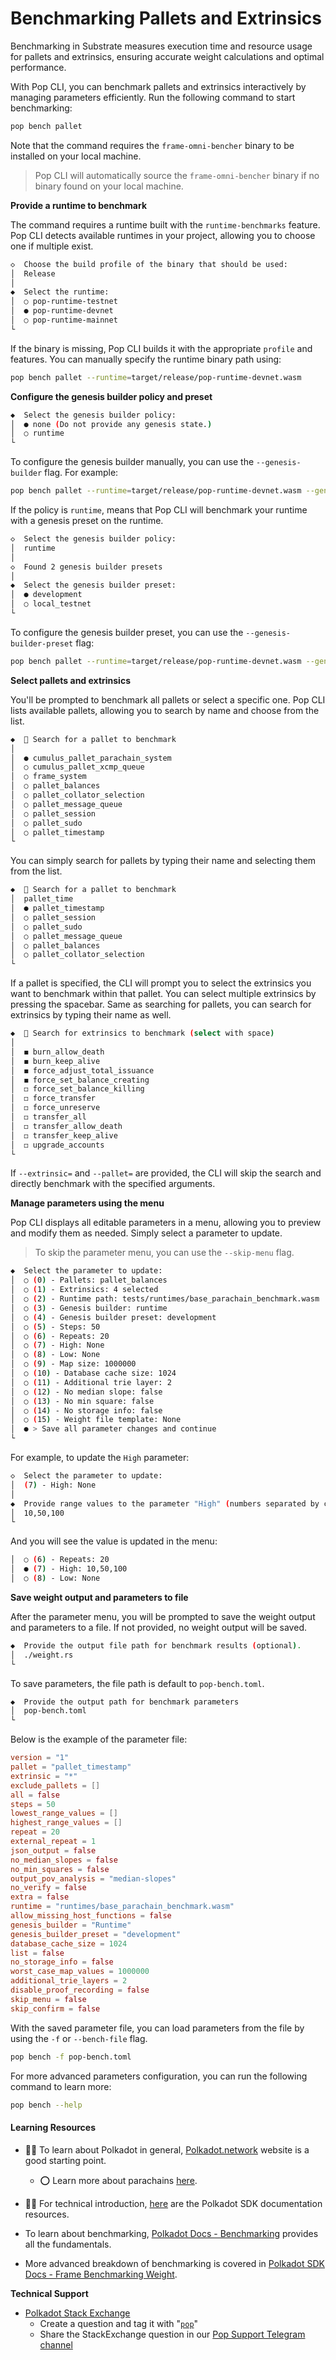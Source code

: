 # Benchmarking Pallets and Extrinsics

Benchmarking in Substrate measures execution time and resource usage for pallets and extrinsics, ensuring accurate weight calculations and optimal performance.

With Pop CLI, you can benchmark pallets and extrinsics interactively by managing parameters efficiently. Run the following command to start benchmarking:

``` bash
pop bench pallet
```

Note that the command requires the `frame-omni-bencher` binary to be installed on your local machine.

> Pop CLI will automatically source the `frame-omni-bencher` binary if no binary found on your local machine.

**Provide a runtime to benchmark**

The command requires a runtime built with the `runtime-benchmarks` feature. Pop CLI detects available runtimes in your project, allowing you to choose one if multiple exist.

```bash
◇  Choose the build profile of the binary that should be used:
│  Release
│
◆  Select the runtime:
│  ○ pop-runtime-testnet
│  ● pop-runtime-devnet
│  ○ pop-runtime-mainnet
└
```

If the binary is missing, Pop CLI builds it with the appropriate `profile` and features. You can manually specify the runtime binary path using:

```bash
pop bench pallet --runtime=target/release/pop-runtime-devnet.wasm
```

**Configure the genesis builder policy and preset**

```bash
◆  Select the genesis builder policy:
│  ● none (Do not provide any genesis state.)
│  ○ runtime
└
```

To configure the genesis builder manually, you can use the `--genesis-builder` flag. For example:

```bash
pop bench pallet --runtime=target/release/pop-runtime-devnet.wasm --genesis-builder=runtime
```

If the policy is `runtime`, means that Pop CLI will benchmark your runtime with a genesis preset on the runtime.

```bash
◇  Select the genesis builder policy:
│  runtime
│
◇  Found 2 genesis builder presets
│
◆  Select the genesis builder preset:
│  ● development
│  ○ local_testnet
└
```

To configure the genesis builder preset, you can use the `--genesis-builder-preset` flag:

```bash
pop bench pallet --runtime=target/release/pop-runtime-devnet.wasm --genesis-builder=runtime --genesis-builder-preset=development
```

**Select pallets and extrinsics**

You'll be prompted to benchmark all pallets or select a specific one. Pop CLI lists available pallets, allowing you to search by name and choose from the list.

```bash
◆  🔎 Search for a pallet to benchmark
│
│  ● cumulus_pallet_parachain_system
│  ○ cumulus_pallet_xcmp_queue
│  ○ frame_system
│  ○ pallet_balances
│  ○ pallet_collator_selection
│  ○ pallet_message_queue
│  ○ pallet_session
│  ○ pallet_sudo
│  ○ pallet_timestamp
└
```

You can simply search for pallets by typing their name and selecting them from the list.
```bash
◆  🔎 Search for a pallet to benchmark
│  pallet_time
│  ● pallet_timestamp
│  ○ pallet_session
│  ○ pallet_sudo
│  ○ pallet_message_queue
│  ○ pallet_balances
│  ○ pallet_collator_selection
└
```

If a pallet is specified, the CLI will prompt you to select the extrinsics you want to benchmark within that pallet. You can select multiple extrinsics by pressing the spacebar. Same as searching for pallets, you can search for extrinsics by typing their name as well.

```bash
◆  🔎 Search for extrinsics to benchmark (select with space)
│
│  ◼ burn_allow_death
│  ◼ burn_keep_alive
│  ◼ force_adjust_total_issuance
│  ◼ force_set_balance_creating
│  ◻ force_set_balance_killing
│  ◻ force_transfer
│  ◻ force_unreserve
│  ◻ transfer_all
│  ◻ transfer_allow_death
│  ◻ transfer_keep_alive
│  ◻ upgrade_accounts
└
```

If `--extrinsic=` and `--pallet=` are provided, the CLI will skip the search and directly benchmark with the specified arguments.

**Manage parameters using the menu**

Pop CLI displays all editable parameters in a menu, allowing you to preview and modify them as needed. Simply select a parameter to update.

> To skip the parameter menu, you can use the `--skip-menu` flag.

```bash
◆  Select the parameter to update:
│  ○ (0) - Pallets: pallet_balances
│  ○ (1) - Extrinsics: 4 selected
│  ○ (2) - Runtime path: tests/runtimes/base_parachain_benchmark.wasm
│  ○ (3) - Genesis builder: runtime
│  ○ (4) - Genesis builder preset: development
│  ○ (5) - Steps: 50
│  ○ (6) - Repeats: 20
│  ○ (7) - High: None
│  ○ (8) - Low: None
│  ○ (9) - Map size: 1000000
│  ○ (10) - Database cache size: 1024
│  ○ (11) - Additional trie layer: 2
│  ○ (12) - No median slope: false
│  ○ (13) - No min square: false
│  ○ (14) - No storage info: false
│  ○ (15) - Weight file template: None
│  ● > Save all parameter changes and continue
└
```

For example, to update the `High` parameter:

```bash
◇  Select the parameter to update:
│  (7) - High: None
│
◆  Provide range values to the parameter "High" (numbers separated by commas)
│  10,50,100
└
```

And you will see the value is updated in the menu:

```bash
│  ○ (6) - Repeats: 20
│  ● (7) - High: 10,50,100
│  ○ (8) - Low: None
```

**Save weight output and parameters to file**

After the parameter menu, you will be prompted to save the weight output and parameters to a file. If not provided, no weight output will be saved.

```bash
◆  Provide the output file path for benchmark results (optional).
│  ./weight.rs
└
```

To save parameters, the file path is default to `pop-bench.toml`.

```bash
◆  Provide the output path for benchmark parameters
│  pop-bench.toml
└
```

Below is the example of the parameter file:

```toml
version = "1"
pallet = "pallet_timestamp"
extrinsic = "*"
exclude_pallets = []
all = false
steps = 50
lowest_range_values = []
highest_range_values = []
repeat = 20
external_repeat = 1
json_output = false
no_median_slopes = false
no_min_squares = false
output_pov_analysis = "median-slopes"
no_verify = false
extra = false
runtime = "runtimes/base_parachain_benchmark.wasm"
allow_missing_host_functions = false
genesis_builder = "Runtime"
genesis_builder_preset = "development"
database_cache_size = 1024
list = false
no_storage_info = false
worst_case_map_values = 1000000
additional_trie_layers = 2
disable_proof_recording = false
skip_menu = false
skip_confirm = false
```

With the saved parameter file, you can load parameters from the file by using the `-f` or `--bench-file` flag.

```bash
pop bench -f pop-bench.toml
```

For more advanced parameters configuration, you can run the following command to learn more:

```bash
pop bench --help
```

#### Learning Resources

* 🧑‍🏫 To learn about Polkadot in general, [Polkadot.network](https://polkadot.network/) website is a good starting point.
  * ⭕ Learn more about parachains [here](https://wiki.polkadot.network/docs/learn-parachains).
* 🧑‍🔧 For technical introduction, [here](https://github.com/paritytech/polkadot-sdk#-documentation) are the Polkadot SDK documentation resources.

* To learn about benchmarking, [Polkadot Docs - Benchmarking](https://docs.polkadot.com/develop/parachains/testing/benchmarking/) provides all the fundamentals.
* More advanced breakdown of benchmarking is covered in [Polkadot SDK Docs - Frame Benchmarking Weight](https://paritytech.github.io/polkadot-sdk/master/polkadot_sdk_docs/reference_docs/frame_benchmarking_weight/index.html).

**Technical Support**

* [Polkadot Stack Exchange](https://polkadot.stackexchange.com/)
  * Create a question and tag it with "[`pop`](https://substrate.stackexchange.com/tags/pop/info)"
  * Share the StackExchange question in our [Pop Support Telegram channel](https://t.me/pop\_support)

